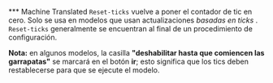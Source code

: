 ﻿*** Machine Translated
`Reset-ticks` vuelve a poner el contador de tic en cero. Solo se usa en modelos que usan actualizaciones *basadas en ticks* . `Reset-ticks` generalmente se encuentran al final de un procedimiento de configuración.

**Nota:** en algunos modelos, la casilla **"deshabilitar hasta que comiencen las garrapatas"** se marcará en el botón **ir**; esto significa que los tics deben restablecerse para que se ejecute el modelo.